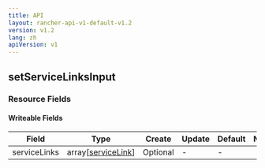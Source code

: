 ```yaml
---
title: API
layout: rancher-api-v1-default-v1.2
version: v1.2
lang: zh
apiVersion: v1
---
```


## setServiceLinksInput



### Resource Fields

#### Writeable Fields

Field | Type | Create | Update | Default | Notes
---|---|---|---|---|---
serviceLinks | array[[serviceLink]({{site.baseurl}}/rancher/{{page.version}}/{{page.lang}}/api/{{page.apiVersion}}/api-resources/serviceLink/)] | Optional | - | - | 



<br>
